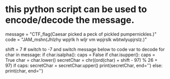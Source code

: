 # this python script can be used to encode/decode the message.

message = "CTF_flag(Caesar picked a peck of pickled pumpernickles.)"
code = "JAM_mshn(Jhlzhy wpjrlk h wljr vm wpjrslk wbtwlyupjrslz.)"

shift = 7 # switch to -7 and switch message below to code var to decode
for char in message:
    if char.isalpha():
        caps = False
        if char.isupper():
            caps = True
            char = char.lower()
        secretChar = chr((ord(char) + shift - 97) % 26 + 97)
        if caps:
            secretChar = secretChar.upper()
        print(secretChar, end='')
    else:
        print(char, end='')